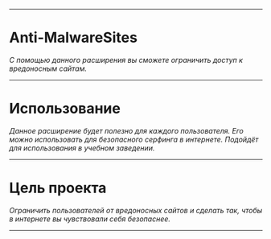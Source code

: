 ***
# Anti-MalwareSites
*С помощью данного расширения вы сможете ограничить доступ к вредоносным сайтам.*
***
# Использование
*Данное расширение будет полезно для каждого пользователя. Его можно использовать для безопасного серфинга в интернете. Подойдёт для использования в учебном заведении.*
***
# Цель проекта
*Ограничить пользователей от вредоносных сайтов и сделать так, чтобы в интернете вы чувствовали себя безопаснее.*
*** 

